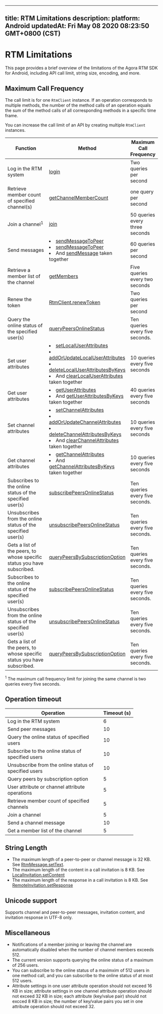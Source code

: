 
---
title: RTM Limitations
description: 
platform: Android
updatedAt: Fri May 08 2020 08:23:50 GMT+0800 (CST)
---
# RTM Limitations

This page provides a brief overview of the limitations of the Agora RTM SDK for Android, including API call limit, string size, encoding, and more.


## Maximum Call Frequency

The call limit is for one <code>RtmClient</code> instance. If an operation corresponds to multiple methods, the number of the method calls of an operation equals the sum of the method calls of all corresponding methods in a specific time frame.

<div class="alert note">You can increase the call limit of an API by creating multiple <code>RtmClient</code> instances.</div>

| Function                                                    | Method                                                       | Maximum Call Frequency                 |
| ----------------------------------------------------------- | ------------------------------------------------------------ | ------------------------------ |
| Log in the RTM system                                | [login](https://docs.agora.io/en/Real-time-Messaging/API%20Reference/RTM_java/classio_1_1agora_1_1rtm_1_1_rtm_client.html#a995bb1b1bbfc169ee4248bd37e67b24a) | Two queries per second         |
| Retrieve member count of specified channel(s) | [getChannelMemberCount](https://docs.agora.io/en/Real-time-Messaging/API%20Reference/RTM_java/classio_1_1agora_1_1rtm_1_1_rtm_client.html#aff0384f2a004ed75498e20e1917352e4) | one query per second |
| Join a channel<sup>1</sup> | [join](https://docs.agora.io/en/Real-time-Messaging/API%20Reference/RTM_java/classio_1_1agora_1_1rtm_1_1_rtm_channel.html#ad7b321869aac2822b3f88f8c01ce0d40) | 50 queries every three seconds |
| Send messages | <li>[sendMessageToPeer](https://docs.agora.io/en/Real-time-Messaging/API%20Reference/RTM_java/classio_1_1agora_1_1rtm_1_1_rtm_client.html#a25ab5c0126e1dc51c78b2b705de68b7a)<li> [sendMessageToPeer](https://docs.agora.io/en/Real-time-Messaging/API%20Reference/RTM_java/classio_1_1agora_1_1rtm_1_1_rtm_client.html#a729079805644b3307297fb2e902ab4c9) <li> And [sendMessage](https://docs.agora.io/en/Real-time-Messaging/API%20Reference/RTM_java/classio_1_1agora_1_1rtm_1_1_rtm_channel.html#a57087adf4227a17c774ea292840148a0) taken together | 60 queries per second          |
| Retrieve a member list of the channel          | [getMembers](https://docs.agora.io/en/Real-time-Messaging/API%20Reference/RTM_java/classio_1_1agora_1_1rtm_1_1_rtm_channel.html#a567aca5f866cf71c3b679ae09b4bf626) | Five queries every two seconds |
| Renew the token| [RtmClient.renewToken](https://docs.agora.io/en/Real-time-Messaging/API%20Reference/RTM_java/classio_1_1agora_1_1rtm_1_1_rtm_client.html#a9a6d33282509384165709107d7a89353) | Two queries per second |
| Query the online status of the specified user(s) | [queryPeersOnlineStatus](https://docs.agora.io/en/Real-time-Messaging/API%20Reference/RTM_java/classio_1_1agora_1_1rtm_1_1_rtm_client.html#ac711f981405648ed5ef1cb07436125f3) | Ten queries every five seconds. |
| Set user attributes                               | <li>[setLocalUserAttributes](https://docs.agora.io/en/Real-time-Messaging/API%20Reference/RTM_java/classio_1_1agora_1_1rtm_1_1_rtm_client.html#a339b7b2371ff2b86137b6db6c1c66294)<li>[addOrUpdateLocalUserAttributes](https://docs.agora.io/en/Real-time-Messaging/API%20Reference/RTM_java/classio_1_1agora_1_1rtm_1_1_rtm_client.html#a765b186d62ed3ef6d67a5e875b040875)<li>[deleteLocalUserAttributesByKeys](https://docs.agora.io/en/Real-time-Messaging/API%20Reference/RTM_java/classio_1_1agora_1_1rtm_1_1_rtm_client.html#a2477533989c1bb9ced831af210f1dba4)<li>And [clearLocalUserAttributes](https://docs.agora.io/en/Real-time-Messaging/API%20Reference/RTM_java/classio_1_1agora_1_1rtm_1_1_rtm_client.html#ae0c6c5c5bae6020e69009441d8a41785) taken together | 10 queries every five seconds   |
| Get user attributes                               | <li>[getUserAttributes](https://docs.agora.io/en/Real-time-Messaging/API%20Reference/RTM_java/classio_1_1agora_1_1rtm_1_1_rtm_client.html#aee9a6c027f35b652781f654a89433755)<li> And [getUserAttributesByKeys](https://docs.agora.io/en/Real-time-Messaging/API%20Reference/RTM_java/classio_1_1agora_1_1rtm_1_1_rtm_client.html#a3b927c35cca5ebd31afb976d60e99193) taken together | 40 queries every five seconds   |
| Set channel attributes | <li>[setChannelAttributes](https://docs.agora.io/en/Real-time-Messaging/API%20Reference/RTM_java/classio_1_1agora_1_1rtm_1_1_rtm_client.html#ad25f51a3671db50e348ec6c170044ec6)<li>[addOrUpdateChannelAttributes](https://docs.agora.io/en/Real-time-Messaging/API%20Reference/RTM_java/classio_1_1agora_1_1rtm_1_1_rtm_client.html#a997a31e6bfe1edc9b6ef58a931ef3f23)<li>[deleteChannelAttributesByKeys](https://docs.agora.io/en/Real-time-Messaging/API%20Reference/RTM_java/classio_1_1agora_1_1rtm_1_1_rtm_client.html#a4cbf3329abda4940b73a75455cd1dc06)<li>And [clearChannelAttributes](https://docs.agora.io/en/Real-time-Messaging/API%20Reference/RTM_java/classio_1_1agora_1_1rtm_1_1_rtm_client.html#a6ed0ef4baacda8fa00eda5373d17f59f) taken together | 10 queries every five seconds         |
| Get channel attributes | <li>[getChannelAttributes](https://docs.agora.io/en/Real-time-Messaging/API%20Reference/RTM_java/classio_1_1agora_1_1rtm_1_1_rtm_client.html#a81f14a747a4012815ab4ba8d9e480fb6)<li> And [getChannelAttributesByKeys](https://docs.agora.io/en/Real-time-Messaging/API%20Reference/RTM_java/classio_1_1agora_1_1rtm_1_1_rtm_client.html#a358b47f4b42d678fafa76f3f30290e5e) taken together | 10 queries every five seconds          |
| Subscribes to the online status of the specified user(s) | [subscribePeersOnlineStatus](https://docs.agora.io/en/Real-time-Messaging/API%20Reference/RTM_cpp/classagora_1_1rtm_1_1_i_rtm_service.html#a3a0e2d4d79ac85e23eae0dcb114ba9f0) | Ten queries every five seconds. |
| Unsubscribes from the online status of the specified user(s) | [unsubscribePeersOnlineStatus](https://docs.agora.io/en/Real-time-Messaging/API%20Reference/RTM_web/classes/rtmclient.html#unsubscribepeersonlinestatus) | Ten queries every five seconds. |
| Gets a list of the peers, to whose specific status you have subscribed. | [queryPeersBySubscriptionOption](https://docs.agora.io/en/Real-time-Messaging/API%20Reference/RTM_web/classes/rtmclient.html#querypeersbysubscriptionoption) | Ten queries every five seconds. |
| Subscribes to the online status of the specified user(s) | [subscribePeersOnlineStatus](https://docs.agora.io/en/Real-time-Messaging/API%20Reference/RTM_java/classio_1_1agora_1_1rtm_1_1_rtm_client.html#a7a9ec7398c013ed35e17bc5d93e71420) | Ten queries every five seconds. |
| Unsubscribes from the online status of the specified user(s) | [unsubscribePeersOnlineStatus](https://docs.agora.io/en/Real-time-Messaging/API%20Reference/RTM_java/classio_1_1agora_1_1rtm_1_1_rtm_client.html#acf3ab093be17a0752d8aff094e3aabc4) | Ten queries every five seconds. |
| Gets a list of the peers, to whose specific status you have subscribed. | [queryPeersBySubscriptionOption](https://docs.agora.io/en/Real-time-Messaging/API%20Reference/RTM_java/classio_1_1agora_1_1rtm_1_1_rtm_client.html#a971c357f7d0c27d122ff877389314ccc) | Ten queries every five seconds. |

<div class="alert note"><sup>1</sup> The maximum call frequency limit for joining the same channel is two queries every five seconds.</div>

## Operation timeout

<style> table th:first-of-type {     width: 300px; } th:third-of-type {     width: 100px; }</style>

| Operation | Timeout (s) | 
| ---------------- | ---------------- | 
| Log in the RTM system   | 6   | 
| Send peer messages  | 10     | 
| Query the online status of specified users  | 10     | 
| Subscribe to the online status of specified users  | 10     | 
| Unsubscribe from the online status of specified users  | 10     | 
| Query peers by subscription option  | 5     | 
| User attribute or channel attribute operations  | 5     | 
| Retrieve member count of specified channels  | 5    | 
| Join a channel  | 5    | 
| Send a channel message| 10    | 
| Get a member list of the channel  | 5   | 




## String Length

- The maximum length of a peer-to-peer or channel message is 32 KB. See [RtmMessage.setText](https://docs.agora.io/en/Real-time-Messaging/API%20Reference/RTM_java/classio_1_1agora_1_1rtm_1_1_rtm_message.html#a114bf5f4d728e1a5e31792491bf4a1d2).
- The maximum length of the content in a call invitation is 8 KB. See [LocalInvitation.setContent](https://docs.agora.io/en/Real-time-Messaging/API%20Reference/RTM_java/interfaceio_1_1agora_1_1rtm_1_1_local_invitation.html#a4cec28ff6d356242329b1034c7531445)
- The maximum length of the response in a call invitation is 8 KB. See [RemoteInvitation.setResponse](https://docs.agora.io/en/Real-time-Messaging/API%20Reference/RTM_java/interfaceio_1_1agora_1_1rtm_1_1_remote_invitation.html#a229b8cf773eaa0e79b0d67815fd6b6f1)

## Unicode support 

Supports channel and peer-to-peer messages, invitation content, and invitation response in UTF-8 only. 


## Miscellaneous 

- Notifications of a member joining or leaving the channel are automatically disabled when the number of channel members exceeds 512.
- The current version supports querying the online status of a maximum of 256 users.
- You can subscribe to the online status of a maximxim of 512 users in one method call, and you can subscribe to the online status of at most 512 users. 
- Attribute settings in one user attribute operation should not exceed 16 KB in size; attribute settings in one channel attribute operation should not exceed 32 KB in size; each attribute (key/value pair) should not excced 8 KB in size; the number of key/value pairs you set in one attribute operation should not exceed 32. 
